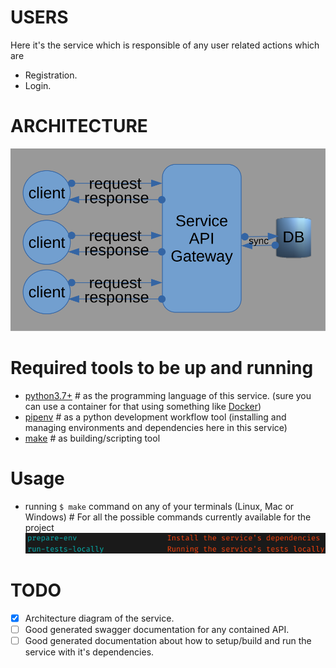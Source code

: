 # USERS
Here it's the service which is responsible of any user related actions which are
- Registration.
- Login.

# ARCHITECTURE
![architecture_diagram](architecture_diagram.svg)

# Required tools to be up and running

- [python3.7+](https://www.python.org/download/releases/3.0/) # as the programming language of this service. (sure you can use a container for that using something like [Docker](https://www.docker.com/))
- [pipenv](https://pypi.org/project/pipenv/) # as a python development workflow tool (installing and managing environments and dependencies here in this service)
- [make](https://www.gnu.org/software/make/) # as building/scripting tool

# Usage

- running `$ make` command on any of your terminals (Linux, Mac or Windows) # For all the possible commands currently available for the project
  ![current_make_list](current_make_list.png)

# TODO
- [x] Architecture diagram of the service.
- [ ] Good generated swagger documentation for any contained API.
- [ ] Good generated documentation about how to setup/build and run the service with it's dependencies.
